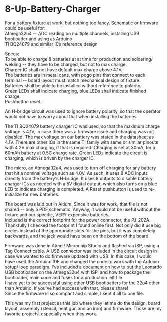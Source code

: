 # 8-Up-Battery-Charger

For a battery fixture at work, but nothing too fancy. Schematic or firmware could be useful for:  
Atmega32u4 -- ADC reading on multiple channels, installing USB bootloader and using as Arduino  
TI BQ24079 and similar ICs reference design

Specs:   
To be able to charge 8 batteries at at time for production and soldering/ welding -- they have to be charged, but not to max charge.  
Charger IC shall not have default max charge above 4.1V.   
The batteries are in metal cans, with pogo pins that connect to each terminal -- board layout must match mechanical design of fixture.   
Batteries shall be able to be installed without reference to polarity.  
Green LEDs shall indicate charging, blue LEDs shall indicate finished charge.  
Pushbutton reset.

An H-bridge circuit was used to ignore battery polarity, so that the operator would not have to worry about that when installing the batteries.

The TI BQ24079 battery charger IC was used, so that the maximum charge voltage is 4.1V, in case there was a firmware issue and charging was not disabled. The max voltage on our battery was stated in the datasheet as 4.1V. There are other ICs in the same TI family with same or similar pinouts with 4.2V max charging, if that is required. Charging is set at 30mA, for a 60mAh battery at 0.5C charge rate. Green LEDs indicate the circuit is charging, which is driven by the charger IC. 

The micro, an Atmega32u4, was used to turn off charging for any battery that hit a nominal voltage such as 4.0V. As such, it uses 8 ADC inputs directly from the battery's H-bridge. It uses 8 outputs to disable battery charger ICs as needed with a 5V digital output, which also turns on a blue LED to indicate charging is completed. A Reset pushbutton is used to re-initialize for new batteries.

The board was laid out in Altium. Since it was for work, that file is not shared -- only a PDF schematic. Anyway, it would not be useful without the fixture and our specific, VERY expensive batteries.   
Included is the correct footprint for the power connector, the PJ-202A. Thankfully I checked the footprint I found online first. Not only did it use big circles instead of the appropriate slots for the pins, but it was completely backwards, and the jack would have been on the bottom of the board!

Firmware was done in Atmel/ Microchip Studio and flashed via ISP, using a Tag Connect cable. A USB connector was included in the circuit design in case we wanted to do firmware updated with USB. In this case, I would have used the Arduino IDE and changed the code to work with the Arduino setup/ loop paradigm. I've included a document on how to put the Leonardo USB bootloader on the Atmega32u4 with ISP, and how to package the bootloader, main code and fuses for a production .elf file.   
I have yet to be successful using other USB bootloaders for the 32u4 other than Arduino. If you've had success with that, please share!  
Since the firmware is so compact and simple, I kept it all to one file. 

This was my first project as this job where they let me do the design, board layout, assembly (stencil, heat gun and an iron) and firmware. Those are my favorite projects, especially when they work. 

